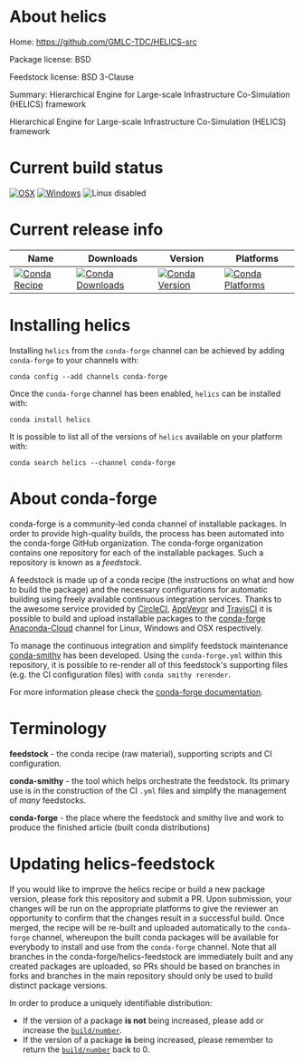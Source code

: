 About helics
============

Home: https://github.com/GMLC-TDC/HELICS-src

Package license: BSD

Feedstock license: BSD 3-Clause

Summary: Hierarchical Engine for Large-scale Infrastructure Co-Simulation (HELICS) framework

Hierarchical Engine for Large-scale Infrastructure Co-Simulation (HELICS) framework

Current build status
====================

[![OSX](https://img.shields.io/travis/conda-forge/helics-feedstock/master.svg?label=macOS)](https://travis-ci.org/conda-forge/helics-feedstock)
[![Windows](https://img.shields.io/appveyor/ci/conda-forge/helics-feedstock/master.svg?label=Windows)](https://ci.appveyor.com/project/conda-forge/helics-feedstock/branch/master)
![Linux disabled](https://img.shields.io/badge/linux-disabled-lightgrey.svg)

Current release info
====================

| Name | Downloads | Version | Platforms |
| --- | --- | --- | --- |
| [![Conda Recipe](https://img.shields.io/badge/recipe-helics-green.svg)](https://anaconda.org/conda-forge/helics) | [![Conda Downloads](https://img.shields.io/conda/dn/conda-forge/helics.svg)](https://anaconda.org/conda-forge/helics) | [![Conda Version](https://img.shields.io/conda/vn/conda-forge/helics.svg)](https://anaconda.org/conda-forge/helics) | [![Conda Platforms](https://img.shields.io/conda/pn/conda-forge/helics.svg)](https://anaconda.org/conda-forge/helics) |

Installing helics
=================

Installing `helics` from the `conda-forge` channel can be achieved by adding `conda-forge` to your channels with:

```
conda config --add channels conda-forge
```

Once the `conda-forge` channel has been enabled, `helics` can be installed with:

```
conda install helics
```

It is possible to list all of the versions of `helics` available on your platform with:

```
conda search helics --channel conda-forge
```


About conda-forge
=================

conda-forge is a community-led conda channel of installable packages.
In order to provide high-quality builds, the process has been automated into the
conda-forge GitHub organization. The conda-forge organization contains one repository
for each of the installable packages. Such a repository is known as a *feedstock*.

A feedstock is made up of a conda recipe (the instructions on what and how to build
the package) and the necessary configurations for automatic building using freely
available continuous integration services. Thanks to the awesome service provided by
[CircleCI](https://circleci.com/), [AppVeyor](https://www.appveyor.com/)
and [TravisCI](https://travis-ci.org/) it is possible to build and upload installable
packages to the [conda-forge](https://anaconda.org/conda-forge)
[Anaconda-Cloud](https://anaconda.org/) channel for Linux, Windows and OSX respectively.

To manage the continuous integration and simplify feedstock maintenance
[conda-smithy](https://github.com/conda-forge/conda-smithy) has been developed.
Using the ``conda-forge.yml`` within this repository, it is possible to re-render all of
this feedstock's supporting files (e.g. the CI configuration files) with ``conda smithy rerender``.

For more information please check the [conda-forge documentation](https://conda-forge.org/docs/).

Terminology
===========

**feedstock** - the conda recipe (raw material), supporting scripts and CI configuration.

**conda-smithy** - the tool which helps orchestrate the feedstock.
                   Its primary use is in the construction of the CI ``.yml`` files
                   and simplify the management of *many* feedstocks.

**conda-forge** - the place where the feedstock and smithy live and work to
                  produce the finished article (built conda distributions)


Updating helics-feedstock
=========================

If you would like to improve the helics recipe or build a new
package version, please fork this repository and submit a PR. Upon submission,
your changes will be run on the appropriate platforms to give the reviewer an
opportunity to confirm that the changes result in a successful build. Once
merged, the recipe will be re-built and uploaded automatically to the
`conda-forge` channel, whereupon the built conda packages will be available for
everybody to install and use from the `conda-forge` channel.
Note that all branches in the conda-forge/helics-feedstock are
immediately built and any created packages are uploaded, so PRs should be based
on branches in forks and branches in the main repository should only be used to
build distinct package versions.

In order to produce a uniquely identifiable distribution:
 * If the version of a package **is not** being increased, please add or increase
   the [``build/number``](https://conda.io/docs/user-guide/tasks/build-packages/define-metadata.html#build-number-and-string).
 * If the version of a package **is** being increased, please remember to return
   the [``build/number``](https://conda.io/docs/user-guide/tasks/build-packages/define-metadata.html#build-number-and-string)
   back to 0.
